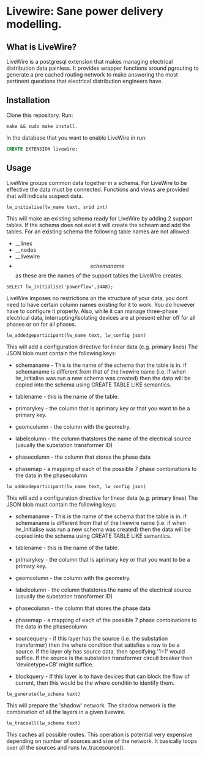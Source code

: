 # Livewire: Sane power delivery modelling.


## What is LiveWire?

LiveWire is a postgresql extension that makes managing electrical distribution data painless. It provides wrapper functions around pgrouting to generate a pre cached routing network to make answering the most pertinent questions that electrical distribution engineers have.


## Installation

Clone this repository.
Run:
``` shell
make && sudo make install.
```

In the database that you want to enable LiveWire in run:

``` SQL
CREATE EXTENSION livewire;
```
## Usage

LiveWire groups common data together in a schema. For LiveWire to be effective the data must be connected. Functions and views are provided that will indicate suspect data.


```
lw_initialise(lw_name text, srid int)
```

This will make an existing schema ready for LiveWire by adding 2 support tables. If the schema does not exist it will create the scheam and add the tables. For an existing schema the following table names are not allowed:
-	__lines
-	__nodes
-	__livewire
-	$$schemaname$$
as these are the names of the support tables the LiveWire creates.

```
SELECT lw_initialise('powerflow',3448);
```

LiveWire imposes no restrictions on the structure of your data, you dont need to have certain column names existing for it to work. You do however have to configure it properly. Also, while it can manage three-phase electrical data, interrupting/isolating devices are at present either off for all phases or on for all phases.

```
lw_addedgeparticipant(lw_name text, lw_config json)
```

This will add a configuration directive for linear data (e.g. primary lines) The JSON blob must contain the following keys:

- schemaname - This is the name of the schema that the table is in. if schemaname is different from that of the livewire name (i.e. if when lw_initialise was run a new schema was created) then the data will be copied into the schema using CREATE TABLE LIKE semantics.

- tablename - this is the name of the table.

- primarykey - the column that is aprimary key or that you want to be a primary key.

- geomcolumn - the column with the geometry.

- labelcolumn - the column thatstores the name of the electrical source (usually the substation transformer ID)

- phasecolumn - the column that stores the phase data

- phasemap - a mapping of each of the possible 7 phase combinations to the data in the phasecolumn

```
lw_addnodeparticipant(lw_name text, lw_config json)
```

This will add a configuration directive for linear data (e.g. primary lines) The JSON blob must contain the following keys:

- schemaname - This is the name of the schema that the table is in. if schemaname is different from that of the livewire name (i.e. if when lw_initialise was run a new schema was created) then the data will be copied into the schema using CREATE TABLE LIKE semantics.

- tablename - this is the name of the table.

- primarykey - the column that is aprimary key or that you want to be a primary key.

- geomcolumn - the column with the geometry.

- labelcolumn - the column thatstores the name of the electrical source (usually the substation transformer ID)

- phasecolumn - the column that stores the phase data

- phasemap - a mapping of each of the possible 7 phase combinations to the data in the phasecolumn

- sourcequery - if this layer has the source (i.e. the substation transformer) then the where condition that satisfies a row to be a source. if the layer oly has source data, then specifying '1=1' would suffice. If the source is the substation transformer circuit breaker then 'devicetype=CB' might suffice.

- blockquery - If this layer is to have devices that can block the flow of current, then this would be the where conditin to identify them.

```
lw_generate(lw_schema text)
```
This will prepare the 'shadow' network. The shadow network is the combination of all the layers in a given livewire.

```
lw_traceall(lw_schema text)
```

This caches all possible routes. This operation is potential very expensive depending on number of sources and size of the network. It basically loops over all the sources and runs lw_tracesource().

